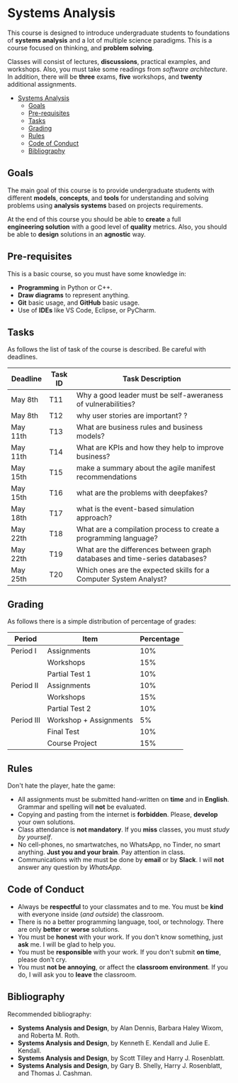 # Systems Analysis

This course is designed to introduce undergraduate students to foundations of 
__systems analysis__ and a lot of multiple science paradigms.
This is a course focused on thinking, and __problem solving__. 

Classes will consist of lectures, __discussions__, practical examples, and workshops. 
Also, you must take some readings from _software architecture_.
In addition, there will be __three__ exams, 
__five__ workshops, and __twenty__ additional assignments. 


- [Systems Analysis](#systems-analysis)
  - [Goals](#goals)
  - [Pre-requisites](#pre-requisites)
  - [Tasks](#tasks)
  - [Grading](#grading)
  - [Rules](#rules)
  - [Code of Conduct](#code-of-conduct)
  - [Bibliography](#bibliography)

## Goals

The main goal of this course is to provide undergraduate students with different __models__, 
__concepts__, and __tools__ for understanding and solving problems using 
__analysis systems__ based on projects requirements.

At the end of this course you should be able to __create__ a full  
__engineering solution__ with a good level of __quality__ metrics. 
Also, you should be able to __design__ solutions in an __agnostic__ way.

## Pre-requisites

This is a basic course, so you must have some knowledge in:

- __Programming__ in Python or C++.
- __Draw diagrams__ to represent anything.
- __Git__ basic usage, and __GitHub__ basic usage.
- Use of __IDEs__ like VS Code, Eclipse, or PyCharm.

## Tasks

As follows the list of task of the course is described. Be careful with deadlines.

| Deadline   | Task ID  |   Task Description                                                            | 
| ---------- | -------- |   --------------------------------------------------------------------------- | 
| May 8th    | T11      |   Why a good leader must be self-aweraness of vulnerabilities?                | 
| May 8th    | T12      |   why user stories are important?            ?                                | 
| May 11th   | T13      |   What are business rules and business models?                                | 
| May 11th   | T14      |   What are KPIs and how they help to improve business?                        | 
| May 15th   | T15      |   make a summary about the agile manifest recommendations                     | 
| May 15th   | T16      |   what are the problems with deepfakes?                                       | 
| May 18th   | T17      |   what is the event-based simulation approach?                                | 
| May 22th   | T18      |   What are a compilation process to create a programming language?            | 
| May 22th   | T19      |   What are the differences between graph databases and time-series databases? | 
| May 25th   | T20      |   Which ones are the expected skills for a Computer System Analyst?           | 

## Grading

As follows there is a simple distribution of percentage of grades:


| Period    | Item                   | Percentage |
| --------- | ---------------------- | ---------- |
| Period I  | Assignments            | 10%        |
|           | Workshops              | 15%        |
|           | Partial Test 1         | 10%        |
| Period II | Assignments            | 10%        |
|           | Workshops              | 15%        |
|           | Partial Test 2         | 10%        |
| Period III| Workshop + Assignments | 5%         |
|           | Final Test             | 10%        |
|           | Course Project         | 15%        |


## Rules 

Don't hate the player, hate the game:

- All assignments must be submitted hand-written on __time__ and in __English__. Grammar and spelling will __not__ be evaluated.
- Copying and pasting from the internet is __forbidden__. Please, __develop__ your own solutions.
- Class attendance is __not mandatory__. If you __miss__ classes, you must _study by yourself_.
- No cell-phones, no smartwatches, no WhatsApp, no Tinder, no smart anything. __Just you and your brain__. Pay attention in class.
- Communications with me must be done by __email__ or by __Slack__. I will __not__ answer any question by _WhatsApp_.

## Code of Conduct

- Always be __respectful__ to your classmates and to me. You must be __kind__ with everyone inside (_and outside_) the classroom.
- There is no a better programming language, tool, or technology. There are only __better__ or __worse__ solutions.
- You must be __honest__ with your work. If you don't know something, just __ask__ me. I will be glad to help you.
- You must be __responsible__ with your work. If you don't submit __on time__, please don't cry.
- You must __not be annoying__, or affect the __classroom environment__. If you do, I will ask you to __leave__ the classroom.

## Bibliography

Recommended bibliography:

- __Systems Analysis and Design__, 
  by Alan Dennis, Barbara Haley Wixom, and Roberta M. Roth.
- __Systems Analysis and Design__, 
  by Kenneth E. Kendall and Julie E. Kendall.
- __Systems Analysis and Design__, 
  by Scott Tilley and Harry J. Rosenblatt.
- __Systems Analysis and Design__, 
  by Gary B. Shelly, Harry J. Rosenblatt, and Thomas J. Cashman.